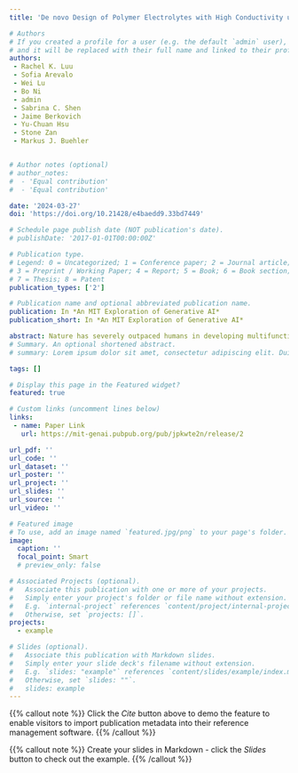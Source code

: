 ```yaml
---
title: 'De novo Design of Polymer Electrolytes with High Conductivity using GPT-based and Diffusion-based Generative Models'

# Authors
# If you created a profile for a user (e.g. the default `admin` user), write the username (folder name) here
# and it will be replaced with their full name and linked to their profile.
authors:
 - Rachel K. Luu
 - Sofia Arevalo
 - Wei Lu
 - Bo Ni
 - admin
 - Sabrina C. Shen
 - Jaime Berkovich
 - Yu-Chuan Hsu
 - Stone Zan
 - Markus J. Buehler


# Author notes (optional)
# author_notes:
#  - 'Equal contribution'
#  - 'Equal contribution'

date: '2024-03-27'
doi: 'https://doi.org/10.21428/e4baedd9.33bd7449'

# Schedule page publish date (NOT publication's date).
# publishDate: '2017-01-01T00:00:00Z'

# Publication type.
# Legend: 0 = Uncategorized; 1 = Conference paper; 2 = Journal article;
# 3 = Preprint / Working Paper; 4 = Report; 5 = Book; 6 = Book section;
# 7 = Thesis; 8 = Patent
publication_types: ['2']

# Publication name and optional abbreviated publication name.
publication: In *An MIT Exploration of Generative AI*
publication_short: In *An MIT Exploration of Generative AI*

abstract: Nature has severely outpaced humans in developing multifunctional, hierarchical materials that access impressive material properties, all the while being fully degradable and part of native ecosystems. But how can we effectively model the intricate time and length scales in biological systems to translate design principles to meet engineering demands? We postulate that generative artificial intelligence (AI) can play a crucial role in solving this interdisciplinary challenge, translating insights across disparate knowledge domains and forming the basis for a new sustainable materials economy. Techniques like generative adversarial networks, transformer neural networks, and diffusion denoising modeling have been used to solve complex bio-inspired design challenges. Emerging tools such as multimodal large language models provide robust foundations with reasoning abilities that can be multiplied if connected into multi-agent systems with access to first principles (e.g., Density Functional Theory, molecular dynamics, coarse-grained simulations) or physical experiments (e.g., autonomous manufacturing, universal material/mechanical testing). Through this approach, generative AI can not only address complex forward and inverse tasks but also develop ontological knowledge that offers interpretability using graph theory, facilitating the translation of knowledge across diverse scientific domains. This approach empowers critical thinking essential for addressing contemporary global environmental challenges. The emerging next generation of AI systems surpasses limitations imposed by original training data, actively exploring new understanding. Bio-inspired generative AI notably widens the design space, fostering natural scientific discovery while departing from cyclical human-centric design, pushing the frontier of biomateriomic research.
# Summary. An optional shortened abstract.
# summary: Lorem ipsum dolor sit amet, consectetur adipiscing elit. Duis posuere tellus ac convallis placerat. Proin tincidunt magna sed ex sollicitudin condimentum.

tags: []

# Display this page in the Featured widget?
featured: true

# Custom links (uncomment lines below)
links:
 - name: Paper Link
   url: https://mit-genai.pubpub.org/pub/jpkwte2n/release/2

url_pdf: ''
url_code: ''
url_dataset: ''
url_poster: ''
url_project: ''
url_slides: ''
url_source: ''
url_video: ''

# Featured image
# To use, add an image named `featured.jpg/png` to your page's folder.
image:
  caption: ''
  focal_point: Smart
  # preview_only: false

# Associated Projects (optional).
#   Associate this publication with one or more of your projects.
#   Simply enter your project's folder or file name without extension.
#   E.g. `internal-project` references `content/project/internal-project/index.md`.
#   Otherwise, set `projects: []`.
projects:
  - example

# Slides (optional).
#   Associate this publication with Markdown slides.
#   Simply enter your slide deck's filename without extension.
#   E.g. `slides: "example"` references `content/slides/example/index.md`.
#   Otherwise, set `slides: ""`.
#   slides: example
---
```


{{% callout note %}}
Click the _Cite_ button above to demo the feature to enable visitors to import publication metadata into their reference management software.
{{% /callout %}}

{{% callout note %}}
Create your slides in Markdown - click the _Slides_ button to check out the example.
{{% /callout %}}

